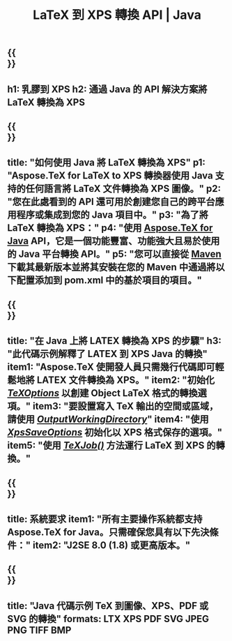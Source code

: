 ﻿---
translation: true
template: /_templates/_conversion-child-java.md
title: LaTeX 到 XPS 轉換 API | Java
description: LaTeX 到 XPS 的轉換功能。將此本地 Java 庫集成到您的項目中，或使用跨平台應用程序將 LaTeX 轉換為 XPS。
keywords: latex 到 xps api java，latex2xps 集成
url: /java/conversion/latex-to-xps/
family: tex
platformtag: java
feature: conversion
informat: LATEX
outformat: XPS
otherformats: PNG JPEG TIFF BMP PDF SVG
---

{{<section banner>}}
---
h1: 乳膠到 XPS
h2: 通過 Java 的 API 解決方案將 LaTeX 轉換為 XPS
---

{{<section overview>}}
---
title: "如何使用 Java 將 LaTeX 轉換為 XPS"
p1: "Aspose.TeX for LaTeX to XPS 轉換器使用 Java 支持的任何語言將 LaTeX 文件轉換為 XPS 圖像。"
p2: "您在此處看到的 API 還可用於創建您自己的跨平台應用程序或集成到您的 Java 項目中。"
p3: "為了將 LaTeX 轉換為 XPS："
p4: "使用 [Aspose.TeX for Java](https://products.aspose.com/tex/java) API，它是一個功能豐富、功能強大且易於使用的 Java 平台轉換 API。"
p5: "您可以直接從 [Maven](https://repository.aspose.com/webapp/#/artifacts/browse/tree/General/repo/com/aspose/aspose-tex) 下載其最新版本並將其安裝在您的 Maven 中通過將以下配置添加到 pom.xml 中的基於項目的項目。"
---

{{<section feature1>}}
---
title: "在 Java 上將 LATEX 轉換為 XPS 的步驟"
h3: "此代碼示例解釋了 LATEX 到 XPS Java 的轉換"
item1: "Aspose.TeX 使開發人員只需幾行代碼即可輕鬆地將 LATEX 文件轉換為 XPS。"
item2: "初始化 [*TeXOptions*](https://reference.aspose.com/tex/java/com.aspose.tex/TeXOptions) 以創建 Object LaTeX 格式的轉換選項。"
item3: "要設置寫入 TeX 輸出的空間或區域，請使用 [*OutputWorkingDirectory*](https://reference.aspose.com/tex/java/com.aspose.tex/TeXOptions#getOutputWorkingDirectory--)"
item4: "使用 [*XpsSaveOptions*](https://reference.aspose.com/tex/java/com.aspose.tex.rendering/XpsSaveOptions) 初始化以 XPS 格式保存的選項。"
item5: "使用 [*TeXJob()*](https://reference.aspose.com/tex/java/com.aspose.tex/TeXJob) 方法運行 LaTeX 到 XPS 的轉換。"
---

{{<section feature2>}}
---
title: 系統要求
item1: "所有主要操作系統都支持 Aspose.TeX for Java。只需確保您具有以下先決條件："
item2: "J2SE 8.0 (1.8) 或更高版本。"
---

{{<section widget>}}
---
title: "Java 代碼示例 TeX 到圖像、XPS、PDF 或 SVG 的轉換"
formats: LTX XPS PDF SVG JPEG PNG TIFF BMP
---